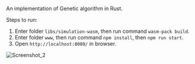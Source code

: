 An implementation of Genetic algorithm in Rust.

Steps to run:
1. Enter folder `libs/simulation-wasm`, then run command `wasm-pack build`.
2. Enter folder `www`, then run command `npm install`, then `npm run start`.
3. Open `http://localhost:8080/` in browser.

![Screenshot_2](https://github.com/powerseed/GeneticAlgorithm/assets/42278237/df8b2b7c-232c-448f-b8cc-068ce3346fea)

